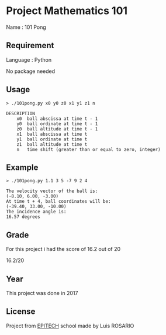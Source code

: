 # Project Mathematics 101

Name : 101 Pong

## Requirement

Language : Python

No package needed

## Usage

```
> ./101pong.py x0 y0 z0 x1 y1 z1 n

DESCRIPTION
    x0  ball abscissa at time t - 1
    y0  ball ordinate at time t - 1
    z0  ball altitude at time t - 1
    x1  ball abscissa at time t
    y1  ball ordinate at time t
    z1  ball altitude at time t
    n   time shift (greater than or equal to zero, integer)
```

## Example

```
> ./101pong.py 1.1 3 5 -7 9 2 4

The velocity vector of the ball is:
(-8.10, 6.00, -3.00)
At time t + 4, ball coordinates will be:
(-39.40, 33.00, -10.00)
The incidence angle is:
16.57 degrees
```

## Grade
For this project i had the score of 16.2 out of 20 

16.2/20

## Year

This project was done in 2017

## License
Project from [EPITECH](https://www.epitech.eu/) school made by Luis ROSARIO
